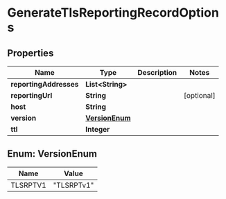 

# GenerateTlsReportingRecordOptions


## Properties

| Name | Type | Description | Notes |
|------------ | ------------- | ------------- | -------------|
|**reportingAddresses** | **List&lt;String&gt;** |  |  |
|**reportingUrl** | **String** |  |  [optional] |
|**host** | **String** |  |  |
|**version** | [**VersionEnum**](#VersionEnum) |  |  |
|**ttl** | **Integer** |  |  |



## Enum: VersionEnum

| Name | Value |
|---- | -----|
| TLSRPTV1 | &quot;TLSRPTv1&quot; |



